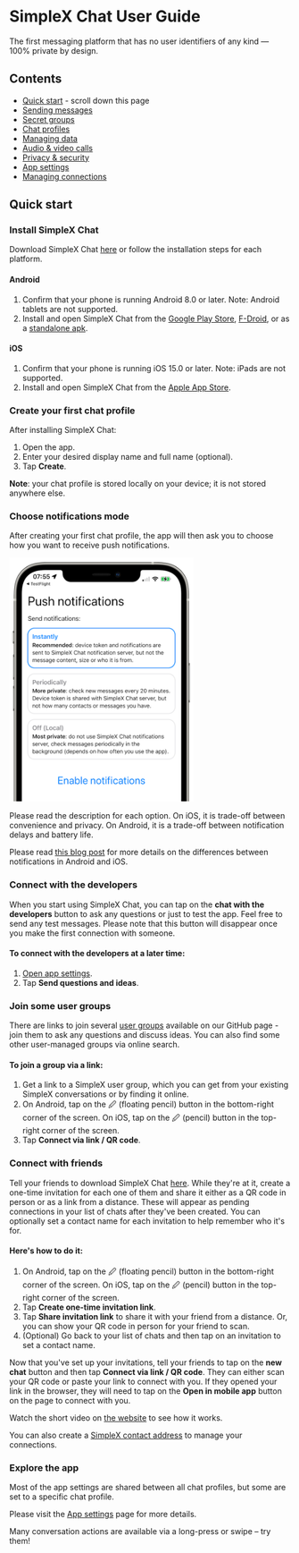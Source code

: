 # SimpleX Chat User Guide

The first messaging platform that has no user identifiers of any kind — 100% private by design.

## Contents

- [Quick start](#quick-start) - scroll down this page
- [Sending messages](./send-messages.md)
- [Secret groups](./secret-groups.md)
- [Chat profiles](./chat-profiles.md)
- [Managing data](./managing-data.md)
- [Audio & video calls](./audio-video-calls.md)
- [Privacy & security](./privacy-security.md)
- [App settings](./app-settings.md)
- [Managing connections](./making-connections.md)

## Quick start

### Install SimpleX Chat

Download SimpleX Chat [here](https://simplex.chat) or follow the installation steps for each platform. 

#### Android

1. Confirm that your phone is running Android 8.0 or later. Note: Android tablets are not supported.
2. Install and open SimpleX Chat from the [Google Play Store](https://play.google.com/store/apps/details?id=chat.simplex.app), [F-Droid](https://f-droid.org/en/packages/chat.simplex.app/), or as a [standalone apk](https://github.com/simplex-chat/simplex-chat/releases/latest/download/simplex.apk).

#### iOS

1. Confirm that your phone is running iOS 15.0 or later. Note: iPads are not supported.
2. Install and open SimpleX Chat from the [Apple App Store](https://apps.apple.com/us/app/simplex-chat/id1605771084). 

### Create your first chat profile

After installing SimpleX Chat:

1. Open the app.
2. Enter your desired display name and full name (optional).
3. Tap **Create**.

**Note**: your chat profile is stored locally on your device; it is not stored anywhere else.

### Choose notifications mode

After creating your first chat profile, the app will then ask you to choose how you want to receive push notifications.

<img src="../../blog/images/20220711-notifications.png" width="330">

Please read the description for each option. On iOS, it is trade-off between convenience and privacy. On Android, it is a trade-off between notification delays and battery life.

Please read [this blog post](../../blog/20220404-simplex-chat-instant-notifications.md) for more details on the differences between notifications in Android and iOS.

### Connect with the developers

When you start using SimpleX Chat, you can tap on the **chat with the developers** button to ask any questions or just to test the app. Feel free to send any test messages. Please note that this button will disappear once you make the first connection with someone.

#### To connect with the developers at a later time:

1. [Open app settings](./app-settings.md#opening-app-settings).
2. Tap **Send questions and ideas**.

### Join some user groups

There are links to join several [user groups](../../README.md#join-user-groups) available on our GitHub page - join them to ask any questions and discuss ideas. You can also find some other user-managed groups via online search.

#### To join a group via a link:

1. Get a link to a SimpleX user group, which you can get from your existing SimpleX conversations or by finding it online.
2. On Android, tap on the 🖉 (floating pencil) button in the bottom-right corner of the screen. On iOS, tap on the 🖉 (pencil) button in the top-right corner of the screen.
3. Tap **Connect via link / QR code**.

### Connect with friends

Tell your friends to download SimpleX Chat [here](https://simplex.chat). While they're at it, create a one-time invitation for each one of them and share it either as a QR code in person or as a link from a distance. These will appear as pending connections in your list of chats after they've been created. You can optionally set a contact name for each invitation to help remember who it's for. 

#### Here's how to do it:

1. On Android, tap on the 🖉 (floating pencil) button in the bottom-right corner of the screen. On iOS, tap on the 🖉 (pencil) button in the top-right corner of the screen.
2. Tap **Create one-time invitation link**. 
3. Tap **Share invitation link** to share it with your friend from a distance. Or, you can show your QR code in person for your friend to scan. 
4. (Optional) Go back to your list of chats and then tap on an invitation to set a contact name.

Now that you've set up your invitations, tell your friends to tap on the **new chat** button and then tap **Connect via link / QR code**. They can either scan your QR code or paste your link to connect with you. If they opened your link in the browser, they will need to tap on the **Open in mobile app** button on the page to connect with you.

Watch the short video on [the website](https://simplex.chat) to see how it works.

You can also create a [SimpleX contact address](./app-settings.md#your-simplex-contact-address) to manage your connections.

### Explore the app

Most of the app settings are shared between all chat profiles, but some are set to a specific chat profile.

Please visit the [App settings](./app-settings.md) page for more details.

Many conversation actions are available via a long-press or swipe – try them!